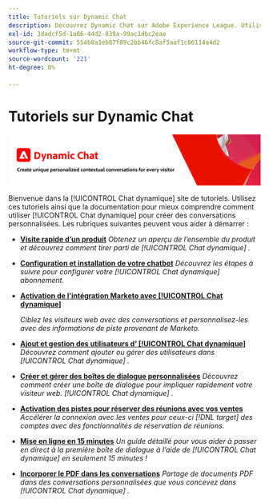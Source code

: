```yaml
---
title: Tutoriels sur Dynamic Chat
description: Découvrez Dynamic Chat sur Adobe Experience League. Utilisez ces tutoriels ainsi que la documentation pour mieux comprendre comment utiliser Dynamic Chat pour créer des conversations personnalisées.
exl-id: 3dadcf5d-1a06-44d2-839a-99ac1dbc2eae
source-git-commit: 554b8a3eb87f89c2bb46fc8af5aaf1c66114a4d2
workflow-type: tm+mt
source-wordcount: '221'
ht-degree: 0%

---
```


# Tutoriels sur Dynamic Chat

![](assets/dynamic-chat-header.png)

Bienvenue dans la [!UICONTROL Chat dynamique]  site de tutoriels. Utilisez ces tutoriels ainsi que la documentation pour mieux comprendre comment utiliser [!UICONTROL Chat dynamique]  pour créer des conversations personnalisées. Les rubriques suivantes peuvent vous aider à démarrer :

* **[Visite rapide d’un produit](product-tour.md)**
   *Obtenez un aperçu de l’ensemble du produit et découvrez comment tirer parti de [!UICONTROL Chat dynamique] .*
* **[Configuration et installation de votre chatbot](setup.md)**
   *Découvrez les étapes à suivre pour configurer votre [!UICONTROL Chat dynamique]  abonnement.*
* **[Activation de l’intégration Marketo avec [!UICONTROL Chat dynamique]](marketo-integration.md)**

   *Ciblez les visiteurs web avec des conversations et personnalisez-les avec des informations de piste provenant de Marketo.*
* **[Ajout et gestion des utilisateurs d’ [!UICONTROL Chat dynamique]](user-management.md)**
   *Découvrez comment ajouter ou gérer des utilisateurs dans [!UICONTROL Chat dynamique] .*
* **[Créer et gérer des boîtes de dialogue personnalisées](dialogue-management.md)**
   *Découvrez comment créer une boîte de dialogue pour impliquer rapidement votre visiteur web. [!UICONTROL Chat dynamique] .*
* **[Activation des pistes pour réserver des réunions avec vos ventes](meeting-booking.md)**
   *Accélérer la connexion avec les ventes pour ceux-ci [!DNL target] des comptes avec des fonctionnalités de réservation de réunions.*
* **[Mise en ligne en 15 minutes](go-live-in-15-minutes.md)**
   *Un guide détaillé pour vous aider à passer en direct à la première boîte de dialogue à l’aide de [!UICONTROL Chat dynamique]  en seulement 15 minutes !*
* **[Incorporer le PDF dans les conversations](document-cloud-integration.md)**
   *Partage de documents PDF dans des conversations personnalisées que vous concevez dans [!UICONTROL Chat dynamique] .*


